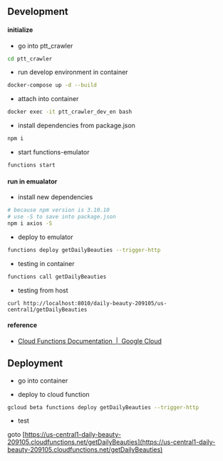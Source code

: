 ## Development

#### initialize

- go into ptt_crawler

```bash
cd ptt_crawler
```

- run develop environment in container

```bash
docker-compose up -d --build
```

- attach into container

```bash
docker exec -it ptt_crawler_dev_en bash
```

- install dependencies from package.json

```bash
npm i
```

- start functions-emulator

```bash
functions start
```

#### run in emualator

- install new dependencies

```bash
# because npm version is 3.10.10
# use -S to save into package.json
npm i axios -S
```

- deploy to emulator

```bash
functions deploy getDailyBeauties --trigger-http
```

- testing in container

```bash
functions call getDailyBeauties
```

- testing from host

```
curl http://localhost:8010/daily-beauty-209105/us-central1/getDailyBeauties
```

#### reference

- [Cloud Functions Documentation  |  Google Cloud](https://cloud.google.com/functions/docs/emulator)

## Deployment

- go into container

- deploy to cloud function

```bash
gcloud beta functions deploy getDailyBeauties --trigger-http
```

- test

goto [https://us-central1-daily-beauty-209105.cloudfunctions.net/getDailyBeauties](https://us-central1-daily-beauty-209105.cloudfunctions.net/getDailyBeauties)

